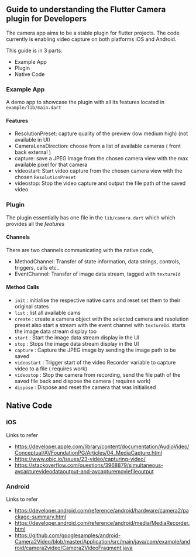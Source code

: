 ## Guide to understanding the Flutter Camera plugin for Developers

The camera app aims to be a stable plugin for flutter projects.
The code currently is enabling video capture on both platforms iOS and Android.


This guide is in 3 parts:

* Example App
* Plugin  
* Native Code


### Example App

A demo app to showcase the plugin with all its features located in `example/lib/main.dart`

#### Features

* ResolutionPreset: capture quality of the preview (low medium high) (not available in UI)
* CameraLensDirection: choose from a list of available cameras ( front back external )
* capture: save a JPEG image from the chosen camera view with the max available
  pixel for that camera
* videostart: Start video capture from the chosen camera view with the chosen `ResolutionPreset`
* videostop: Stop the video capture and output the file path of the saved video


### Plugin

The plugin essentially has one file in the `lib/camera.dart` which which provides
all the _features_


#### Channels

There are two channels communicating with the native code,

* MethodChannel: Transfer of state information, data strings, controls, triggers, calls etc..
* EventChannel: Transfer of image data stream, tagged with `textureId`

#### Method Calls

* `init` : initialise the respective native cams and reset set them to their original states
* `list` : list all available cams
* `create` : create a camera object with the selected camera and resolution preset
          also start a stream with the event channel with `textureId`. starts the
          image data stream display too
* `start` : Start the image data stream display in the UI
* `stop` :  Stops the image data stream display in the UI
* `capture` : Capture the JPEG image by sending the image path to be saved
* `videostart` : Trigger start of the video Recorder variable to capture
              video to a file ( requires work)
* `videostop` : Stop the camera from recording, send the file path of the saved file
              back and dispose the camera ( requires work)
* `dispose` : Dispose and reset the camera that was initialised



## Native Code

### iOS

Links to refer

* https://developer.apple.com/library/content/documentation/AudioVideo/Conceptual/AVFoundationPG/Articles/04_MediaCapture.html
* https://www.objc.io/issues/23-video/capturing-video/
* https://stackoverflow.com/questions/3968879/simultaneous-avcapturevideodataoutput-and-avcapturemoviefileoutput



### Android

Links to refer

* https://developer.android.com/reference/android/hardware/camera2/package-summary.html
* https://developer.android.com/reference/android/media/MediaRecorder.html
* https://github.com/googlesamples/android-Camera2Video/blob/master/Application/src/main/java/com/example/android/camera2video/Camera2VideoFragment.java






```


```
